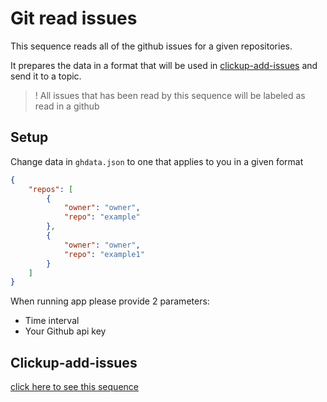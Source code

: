 # Git read issues

This sequence reads all of the github issues for a given repositories.

It prepares the data in a format that will be used in [clickup-add-issues]() and send it to a topic.

> ! All issues that has been read by this sequence will be labeled as read in a github

## Setup

Change data in `ghdata.json` to one that applies to you in a given format

```json
{
    "repos": [
        {
            "owner": "owner",
            "repo": "example"
        },
        {
            "owner": "owner",
            "repo": "example1"
        }
    ]
}
```

When running app please provide 2 parameters:

-   Time interval
-   Your Github api key

## Clickup-add-issues

[click here to see this sequence]()
